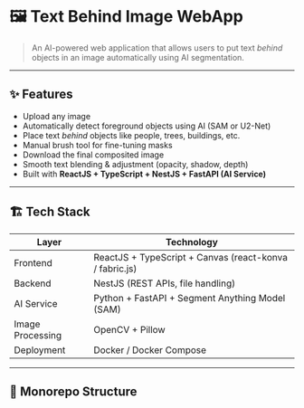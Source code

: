 # 🖼️ Text Behind Image WebApp

> An AI-powered web application that allows users to put text *behind* objects in an image automatically using AI segmentation.

---

## ✨ Features

- Upload any image
- Automatically detect foreground objects using AI (SAM or U2-Net)
- Place text *behind* objects like people, trees, buildings, etc.
- Manual brush tool for fine-tuning masks
- Download the final composited image
- Smooth text blending & adjustment (opacity, shadow, depth)
- Built with **ReactJS + TypeScript + NestJS + FastAPI (AI Service)**

---

## 🏗️ Tech Stack

| Layer | Technology |
|-------|------------|
| Frontend | ReactJS + TypeScript + Canvas (react-konva / fabric.js) |
| Backend | NestJS (REST APIs, file handling) |
| AI Service | Python + FastAPI + Segment Anything Model (SAM) |
| Image Processing | OpenCV + Pillow |
| Deployment | Docker / Docker Compose |

---

## 📂 Monorepo Structure

